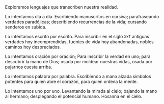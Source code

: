 <!-- Cursando el siglo `XXI`;  -->
Exploramos lenguajes que transcriben nuestra realidad.

Lo intentamos día a día.
Escribiendo manuscritos en cursiva;
parafraseando verdades paradójicas;
describiendo recurrencias de la vida;
cursando senderos en subida.

Lo intentamos escrito por escrito.
Para inscribir en el siglo `XXI`
antiguas verdades hoy incomprendidas,
fuentes de vida hoy abandonadas,
nobles caminos hoy despreciados.

<!-- Moldeando al escritor;
abriendo el corazón;
ordenando la razón.
Pujando cada obra con pasión. -->


Lo intentamos oración por oración;
Para inscribir la verdad en uno;
para descubrir la mano de Dios;
osada por moldear nuestras vidas,
osada por pujarnos cuesta arriba.


Lo intentamos palabra por palabra.
Escribiendo a mano alzada símbolos potentes
para quien abre el corazón, 
para quien ordena la mente.


Lo intentamos uno por uno.
Levantando la mirada al cielo;
bajando la mano al hermano;
desplegando el potencial humano.
Hosanna en el cielo.

<!-- Lo intentamos día a día;

escribiendo manuscritos;

parafraseando verdades paradójicas;

describiendo recurrencias de la vida;

cursando vias en subida.


<div style='margin-top:3em'></div>

Lo intentamos palabra por palabra;

escribiendo en cursiva;

dibujando a mano alzada

símbolos potentes

para quien abra el corazón y ordene la mente.


<div style='margin-top:3em'></div>

Lo intentamos oración por oración;

Para inscribir la verdad en uno;

para descubrir la mano de Dios

osada por tocar nuestras vidas,

osada por pujarnos cuesta arriba.

<div style='margin-top:3em'></div>

Lo intentamos uno por uno;

levantar la mirada al cielo;

tender una mano al hermano;

desplegar el potencial humano.
 -->

<!-- oración por oración; -->




<!--
describiendo vidas recurrentes;

cursando vias diferentes.


escribiendo a mano; 

transcribiendo al humano;

inscribiendo al hermano.


 tejiendo con palabras; 

hablando con imágenes;

viviendo con Dios.

hablando con parábolas;

parafraseando la vida.
-->